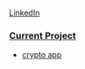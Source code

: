 [LinkedIn](bit.ly/3zCZQoU)

### <ins> Current Project </ins> 
- [crypto app](https://github.com/maryPopplns/crypto_app)
